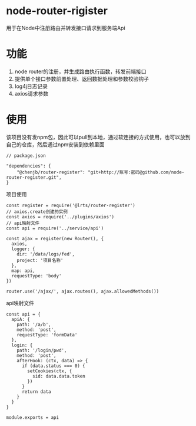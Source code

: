 # node-router-rigister
用于在Node中注册路由并转发接口请求到服务端Api

# 功能
1. node router的注册，并生成路由执行函数，转发前端接口
2. 提供单个接口参数前置处理、返回数据处理和参数校验钩子
3. log4j日志记录
4. axios请求参数

# 使用
该项目没有发npm包，因此可以pull到本地，通过软连接的方式使用，也可以放到自己的仓库，然后通过npm安装到依赖里面


```
// package.json

"dependencies": {
    "@chenjb/router-register": "git+http://账号:密码@github.com/node-router-register.git",
}

```
项目使用
```
const register = require('@lrts/router-register')
// axios.create创建的实例
const axios = require('../plugins/axios')
// api映射文件
const api = require('../service/api')

const ajax = register(new Router(), {
  axios,
  logger: {
    dir: '/data/logs/fed',
    project: '项目名称'
  },
  map: api,
  requestType: 'body'
})

router.use('/ajax/', ajax.routes(), ajax.allowedMethods())

```
api映射文件
```
const api = {
  apiA: {
    path: '/a/b',
    method: 'post',
    requestType: 'formData'
  },
  login: {
    path: '/login/pwd',
    method: 'post',
    afterHook: (ctx, data) => {
      if (data.status === 0) {
        setCookies(ctx, {
          sid: data.data.token
        })
      }
      return data
    }
  }
}

module.exports = api
```
